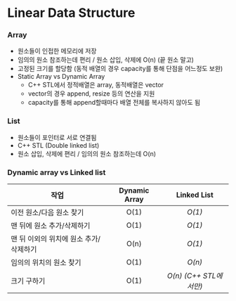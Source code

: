 # Linear Data Structure
### Array
* 원소들이 인접한 메모리에 저장
* 임의의 원소 참조하는데 편리 / 원소 삽입, 삭제에 O(n) (끝 원소 말고)
* 고정된 크기를 할당함 (동적 배열의 경우 capacity를 통해 단점을 어느정도 보완)
* Static Array vs Dynamic Array
  * C++ STL에서 정적배열은 array, 동적배열은 vector
  * vector의 경우 append, resize 등의 연산을 지원
  * capacity를 통해 append할때마다 배열 전체를 복사하지 않아도 됨

        
### List
* 원소들이 포인터로 서로 연결됨
* C++ STL <list> (Double linked list)
* 원소 삽입, 삭제에 편리 / 임의의 원소 참조하는데 O(n)

      
### Dynamic array vs Linked list
|  <center>작업</center> |  <center>Dynamic Array</center> |  <center>Linked List</center> |
|:--------|:--------:|:--------:|
|이전 원소/다음 원소 찾기 | <center>O(1)</center> |*O(1)*|
|맨 뒤에 원소 추가/삭제하기 | <center>O(1)</center> |*O(1)* |
|맨 뒤 이외의 위치에 원소 추가/삭제하기 | <center>O(n)</center> |*O(1)* |
|임의의 위치의 원소 찾기 | <center>O(1)</center> |*O(n)* |
|크기 구하기 | <center>O(1)</center> |*O(n) (C++ STL에서만)* |
